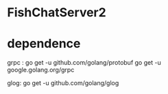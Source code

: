 # FishChatServer2

dependence
======
grpc :
go get -u github.com/golang/protobuf
go get -u google.golang.org/grpc

glog:
go get -u github.com/golang/glog